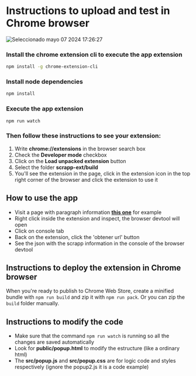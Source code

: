 # Instructions to upload and test in Chrome browser

 <!-- El siguiente código HTML insertará la imagen y establecerá su tamaño -->

![Seleccionado mayo 07 2024 17:26:27](https://github.com/Jacobo0312/hg-0-ai-assignment/assets/39041288/56de5420-7961-4a17-9281-3c314acf22f2)


### Install the chrome extension cli to execute the app extension

```sh
npm install -g chrome-extension-cli
```

### Install node dependencies

```sh
npm install
```

### Execute the app extension

```sh
npm run watch
```

### Then follow these instructions to see your extension:
1. Write **chrome://extensions** in the browser search box
2. Check the **Developer mode** checkbox
3. Click on the **Load unpacked extension** button
4. Select the folder **scrapp-ext/build**
5. You'll see the extension in the page, click in the extension icon in the top right corner of the browser and click the extension to use it

## How to use the app
- Visit a page with paragraph information **[this one](https://www.nytimes.com/2024/04/19/us/politics/rfk-biden-trump-michigan.html)** for example
- Right click inside the extension and inspect, the browser devtool will open
- Click on console tab
- Back on the extension, click the 'obtener url' button
- See the json with the scrapp information in the console of the browser devtool

## Instructions to deploy the extension in Chrome browser

When you're ready to publish to Chrome Web Store, create a minified bundle with `npm run build` and zip it with `npm run pack`.
Or you can zip the `build` folder manually.

## Instructions to modify the code
- Make sure that the command `npm run watch` is running so all the changes are saved automatically
- Look for **public/popup.html** to modify the estructure (like a ordinary html)
- The **src/popup.js** and **src/popup.css** are for logic code and styles respectively (ignore the popup2.js it is a code example)
